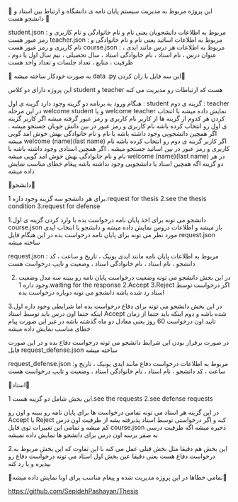 💜 این پروژه مربوط به مدیریت سیستم پایان نامه ی دانشگاه و ارتباط بین استاد و دانشجو هست 💜

student.json : مربوط به اطلاعات دانشجویان یعنی نام و نام خانوادگی و نام کاربری و رمز عبور هست
teacher.json : مربوط به اطلاعات اساتید یعنی نام و نام خانوادگی و نام کاربری و رمز عبور هست 
course.json :   مربوط به اطلاعات هر درس مانند ایدی ، عنوان درس ، نام استاد ، نام خانوادگی استاد ، سال تحصیلی ، نیم سال اول یا دوم ، ظرفیت ، منابع ، تعداد جلسات و تعداد واحد هست

💚 به صورت خودکار ساخته میشه data .py این سه فایل با ران کردن💚

این پروژه دارای دو کلاس student و teacher هست که ارتباطات رو مدیریت می کنه

هنگام ورود به برنامه دو گزینه وجود دارد 
گزینه ی اول : student
گزینه ی دوم : teacher
در این مرحله welcome student و یا welcome teacher نمایش داده میشه 
با انتخاب کردن هر کدوم از گزینه ها از کاربر نام کاربری و رمز عبور گرفته میشه 
اگر کاربر گزینه ی اول رو انتخاب کرده باشه نام کاربری و رمز عبور در بین دانش جویان جستجو میشه . اگر همچین دانشجویی وجود داشته باشه با نام و نام خانوادگی بهش خوش امد گویی میشه 
welcome (name)(last name)
اگر کاربر گزینه ی دوم رو انتخاب کرده باشه نام کاربری و رمز عبور در بین اساتید جستجو میشه . اگر همچین استادی وجود داشته باشه با نام و نام خانوادگی بهش خوش امد گویی میشه
welcome (name)(last name)
در هر دو گزینه اگه همچین استاد یا دانشجویی وجود نداشته باشه پیغام خطای مناسب نمایش داده میشه 

🤍دانشجو🤍

برای هر دانشجو سه گزینه وجود داره 
1.request for thesis
2.see the thesis condition
3.request for defense

1.دانشجو می تونه برای اخذ پایان نامه درخواست بده 
با وارد کردن گزینه ی اول course.json باز میشه و اطلاعات دروس نمایش داده میشه و دانشجو با انتخاب ایدی مورد نطر می تونه برای پایان نامه درخواست بده در این هنگام فایل request.json 
ساخته میشه 

request.json : مربوط به اطلاعات پایان نامه مانند ایدی یونیک ، تاریخ و ساعت ، کد دانشجو ، نام استاد ، نام خانوادگی استاد ، وضعیت و تایپ درخواست هست

2. در این بخش دانشجو می تونه وضعیت درخواست پایان نامه رو ببینه
 سه مدل وضعیت وجود داره
 1.waiting for the response
 2.Accept
 3.Reject
 اگر درخواست توسط استاد رد شده باشه دانشجو می تونه دوباره درخواست بده

3.در این بخش دانشجو می تونه برای دفاع درخواست بده اما شرایطی وجود داره 
اول اینکه حتما اون درس باید توسط استاد Accept شده باشه 
و دوم اینکه باید حتما از زمان تایید اون درخواست 60 روز یعنی معادل دو ماه گذشته باشه 
در غیر این صورت پیام خطای مناسب نمایش داده میشه 

در صورت برقرار بودن این شرایط دانشجو می تونه درخواست دفاع بده و در این صورت فایل request_defense.json ساخته میشه 

request_defense.json :مربوط به اطلاعات درخواست دفاع مانند ایدی یونیک ، تاریخ و ساعت ، کد دانشجو ، نام استاد ، نام خانوادگی استاد ، وضعیت و تایپ درخواست هست

💙استاد💙

این بخش شامل دو گزینه هست
1.see the requests
2.see defense requests

در این گزینه هر استاد می تونه تمامی درخواست ها برای پایان نامه رو ببینه و اون رو Accept  یا Reject کنه و اگر درخواستی توسط استاد پذیرفته بشه از ظرفیت اون درس کم میشه
و تمامی این تغییرات توی فایل course.json ذخیره میشه
اگه ظرفیت درسی به صفر برسه اون درس برای دانشجو ها نمایش داده نمیشه 

2.این بخش هم دقیقا مثل بخش قبلی عمل می کنه با این تفاوت که این بخش مربوط به درخواست دفاع هست یعنی دقیقا عین بخش اول استاد می تونه درخواست دفاع رو بپذیره و یا رد کنه

🧡تمامی خطاها در این پروژه مدیریت شده و پیغام مناسب برای اونا نمایش داده میشه🧡

https://github.com/SepidehPashayan/Thesis
